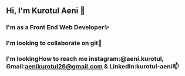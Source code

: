 ## Hi, I'm Kurotul Aeni 👋
### I'm as a Front End Web Developer✨
### I'm looking to collaborate on git👯
### I'm lookingHow to reach me instagram:@aeni.kurotul, Gmail:aenikurotul26@gmail.com & Linkedln:kurotul-aeni📫
<!--
**KurotulAeni/KurotulAeni** is a ✨ _special_ ✨ repository because its `README.md` (this file) appears on your GitHub profile.

Here are some ideas to get you started:

- 🔭 I’m currently working on ...
- 🌱 I’m currently learning ...
- 👯 I’m looking to collaborate on ...
- 🤔 I’m looking for help with ...
- 💬 Ask me about ...
- 📫 How to reach me: ...
- 😄 Pronouns: ...
- ⚡ Fun fact: ...
-->
